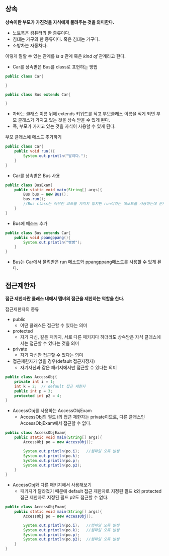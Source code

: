 ## 상속
**상속이란 부모가 가진것을 자식에게 물려주는 것을 의미한다.**

* 노트북은 컴퓨터의 한 종류이다.
* 침대는 가구의 한 종류이다. 혹은 침대는 가구다.
* 소방차는 자동차다.

이렇게 말할 수 있는 관계를 *is a* 관계 혹은 *kind of* 관계라고 한다.

* Car를 상속받은 Bus를 class로 표현하는 방법
```java
public class Car{

}

public class Bus extends Car{

}
```
* 자바는 클래스 이름 뒤에 extends 키워드를 적고 부모클래스 이름을 적게 되면 부모 클래스가 가지고 있는 것을 상속 받을 수 있게 된다.
* 즉, 부모가 가지고 있는 것을 자식이 사용할 수 있게 된다.

부모 클래스에 메소드 추가하기
```java
public class Car{
    public void run(){
        System.out.println("달리다.");
    }
}
```
* Car를 상속받은 Bus 사용
```java
public class BusExam{
    public static void main(String[] args){
        Bus bus = new Bus();
        bus.run();
        //Bus class는 아무런 코드를 가지지 않지만 run이라는 메소드를 사용하는데 문제가 생기지 않는다.
    }
}
```
* Bus에 메소드 추가
```java
public class Bus extends Car{
    public void ppangppang(){
        System.out.println("빵빵");
    }
}
```
* Bus는 Car에서 물려받은 run 메소드와 ppangppang메소드를 사용할 수 있게 된다.

## 접근제한자
**접근 제한자란 클래스 내에서 멤버의 접근을 제한하는 역할을 한다.**

접근제한자의 종류
* public
    * 어떤 클래스든 접근할 수 있다는 의미
* protected
    * 자기 자신, 같은 패키지, 서로 다른 패키지다 하더라도 상속받은 자식 클래스에서는 접근할 수 있다는 것을 의미
* private
    * 자기 자신만 접근할 수 있다는 의미
* 접근제한자가 없을 경우(default 접근지정자)
    * 자기자신과 같은 패키지에서만 접근할 수 있다는 의미
```java
public class AccessObj{
    private int i = 1;
    int k = 2;  // default 접근 제한자
    public int p = 3;
    protected int p2 = 4;
}
```
* AccessObj를 사용하는 AccessObjExam
    * AccessObj의 필드 i의 접근 제한자는 private이므로, 다른 클래스인 AccessObjExam에서 접근할 수 없다.
```java
public class AccessObjExam{
    public static void main(String[] args){
        AccessObj po = new AccessObj();

        System.out.println(po.i);   //컴파일 오류 발생
        System.out.println(po.k);
        System.out.println(po.p);
        System.out.println(po.p2);
    }
}
```
* AccessObj와 다른 패키지에서 사용해보기
    * 패키지가 달라졌기 때문에 default 접근 제한자로 지정된 필드 k와 protected 접근 제한자로 지정된 필드 p2도 접근할 수 없다.
```java
public class AccessObjExam{
    public static void main(String[] args){
        AccessObj po = new AccessObj();

        System.out.println(po.i);   //컴파일 오류 발생
        System.out.println(po.k);   //컴파일 오류 발생
        System.out.println(po.p);
        System.out.println(po.p2);  //컴파일 오류 발생
    }
}
```
